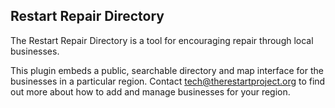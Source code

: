 ## Restart Repair Directory

The Restart Repair Directory is a tool for encouraging repair through local businesses.  

This plugin embeds a public, searchable directory and map interface for the businesses in a particular region.
Contact <tech@therestartproject.org> to find out more about how to add and manage businesses for your region.
